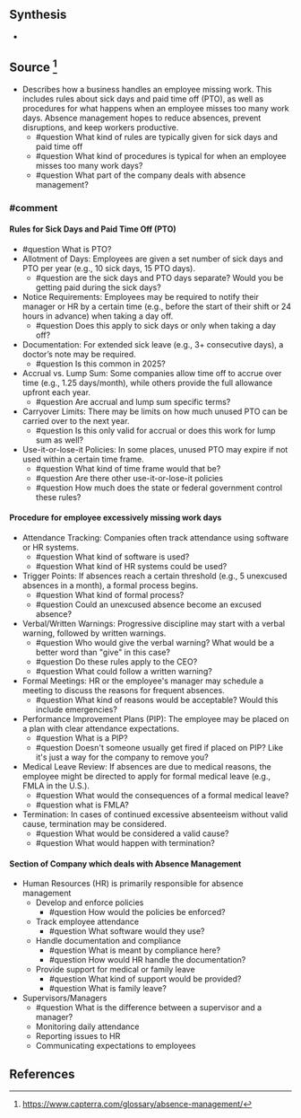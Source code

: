 ## Synthesis
- 
## Source [^1]
- Describes how a business handles an employee missing work. This includes rules about sick days and paid time off (PTO), as well as procedures for what happens when an employee misses too many work days. Absence management hopes to reduce absences, prevent disruptions, and keep workers productive.
	- #question What kind of rules are typically given for sick days and paid time off
	- #question What kind of procedures is typical for when an employee misses too many work days? 
	- #question What part of the company deals with absence management?
### #comment
#### Rules for Sick Days and Paid Time Off (PTO)
- #question What is PTO?
- Allotment of Days: Employees are given a set number of sick days and PTO per year (e.g., 10 sick days, 15 PTO days).
	- #question are the sick days and PTO days separate? Would you be getting paid during the sick days?
- Notice Requirements: Employees may be required to notify their manager or HR by a certain time (e.g., before the start of their shift or 24 hours in advance) when taking a day off.
	- #question Does this apply to sick days or only when taking a day off?
- Documentation: For extended sick leave (e.g., 3+ consecutive days), a doctor’s note may be required.
	- #question Is this common in 2025?
- Accrual vs. Lump Sum: Some companies allow time off to accrue over time (e.g., 1.25 days/month), while others provide the full allowance upfront each year.
	- #question Are accrual and lump sum specific terms?
- Carryover Limits: There may be limits on how much unused PTO can be carried over to the next year.
	- #question Is this only valid for accrual or does this work for lump sum as well?
- Use-it-or-lose-it Policies: In some places, unused PTO may expire if not used within a certain time frame.
	- #question What kind of time frame would that be?
	- #question Are there other use-it-or-lose-it policies
	- #question How much does the state or federal government control these rules? 
#### Procedure for employee excessively missing work days
- Attendance Tracking: Companies often track attendance using software or HR systems.
	- #question What kind of software is used?
	- #question What kind of HR systems could be used?
- Trigger Points: If absences reach a certain threshold (e.g., 5 unexcused absences in a month), a formal process begins.
	- #question What kind of formal process?
	- #question Could an unexcused absence become an excused absence?
- Verbal/Written Warnings: Progressive discipline may start with a verbal warning, followed by written warnings.
	- #question Who would give the verbal warning? What would be a better word than "give" in this case?
	- #question Do these rules apply to the CEO?
	- #question What could follow a written warning? 
- Formal Meetings: HR or the employee's manager may schedule a meeting to discuss the reasons for frequent absences.
	- #question What kind of reasons would be acceptable? Would this include emergencies?
- Performance Improvement Plans (PIP): The employee may be placed on a plan with clear attendance expectations.
	- #question What is a PIP?
	- #question Doesn't someone usually get fired if placed on PIP? Like it's just a way for the company to remove you?
- Medical Leave Review: If absences are due to medical reasons, the employee might be directed to apply for formal medical leave (e.g., FMLA in the U.S.).
	- #question What would the consequences of a formal medical leave?
	- #question what is FMLA? 
- Termination: In cases of continued excessive absenteeism without valid cause, termination may be considered.
	- #question What would be considered a valid cause?
	- #question What would happen with termination?

#### Section of Company which deals with Absence Management
- Human Resources (HR) is primarily responsible for absence management
	- Develop and enforce policies
		- #question How would the policies be enforced?
	- Track employee attendance
		- #question What software would they use?
	- Handle documentation and compliance
		- #question What is meant by compliance here?
		- #question How would HR handle the documentation?
	- Provide support for medical or family leave
		- #question What kind of support would be provided?
		- #question What is family leave?
- Supervisors/Managers
	- #question What is the difference between a supervisor and a manager?
	- Monitoring daily attendance
	- Reporting issues to HR
	- Communicating expectations to employees
## References

[^1]: https://www.capterra.com/glossary/absence-management/